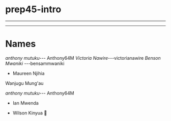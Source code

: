# prep45-intro

---

---

# Names
*anthony mutuku*--- Anthony64M
*Victoria Nawire*---victorianawire
*Benson Mwaniki* ---bensammwaniki

* Maureen Njihia 

Wanjugu Mung'au

_anthony mutuku_--- Anthony64M

- Ian Mwenda

* Wilson Kinyua 🙂
